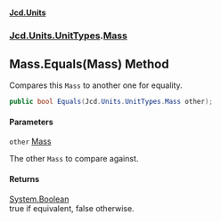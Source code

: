 #### [Jcd.Units](index.md 'index')
### [Jcd.Units.UnitTypes](Jcd.Units.UnitTypes.md 'Jcd.Units.UnitTypes').[Mass](Jcd.Units.UnitTypes.Mass.md 'Jcd.Units.UnitTypes.Mass')

## Mass.Equals(Mass) Method

Compares this `Mass` to another one for equality.

```csharp
public bool Equals(Jcd.Units.UnitTypes.Mass other);
```
#### Parameters

<a name='Jcd.Units.UnitTypes.Mass.Equals(Jcd.Units.UnitTypes.Mass).other'></a>

`other` [Mass](Jcd.Units.UnitTypes.Mass.md 'Jcd.Units.UnitTypes.Mass')

The other `Mass` to compare against.

#### Returns
[System.Boolean](https://docs.microsoft.com/en-us/dotnet/api/System.Boolean 'System.Boolean')  
true if equivalent, false otherwise.